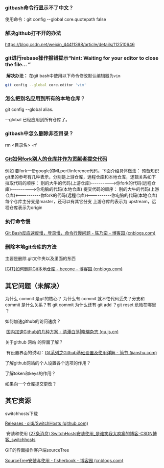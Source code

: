 

### gitbash命令行显示不了中文？

使用命令：git config --global core.quotepath false

### 解决github打不开的办法

 https://blog.csdn.net/weixin_44411398/article/details/112510646



###  git进行rebase操作报错提示“hint: Waiting for your editor to close the file... ”

​	**解决办法：** 在git bash中使用以下命令修改默认编辑器为`vim`

```bash
git config --global core.editor 'vim'
```



### 怎么把别名应用到所有的本地仓库？

git config --global  alias.

--global 已经应用到所有仓库了。

### gitbash中怎么删除非空目录？

rm <目录名> -rf 

### [Git如何fork别人的仓库并作为贡献者提交代码](https://www.cnblogs.com/javaIOException/p/11867988.html)

例如 要fork一份google的MLperf/inference代码，下面介绍具体做法：
预备知识
git里的参考有几种表示，分别是上游仓库，远程仓库和本地仓库，逻辑关系如下
拉取代码的顺序：
别的大牛的代码(上游仓库)---------->你fork的代码(远程仓库)---------->你电脑的代码(本地仓库)
提交代码的顺序：
别的大牛的代码(上游仓库)<----------你fork的代码(远程仓库)<----------你电脑的代码(本地仓库)
每个仓库主分支是master，还可以有其它分支
上游仓库的表示为 upstream，远程仓库表示为origin

 

### 执行命令慢

[Git Bash反应速度慢，登录慢，命令行慢问题 - 陈乃栾 - 博客园 (cnblogs.com)](https://www.cnblogs.com/chennl/articles/12696544.html)

### 删除本地git仓库的方法

主要是删除.git文件夹以及里面的东西

[[GIT\]如何删除Git本地仓库 - beeone - 博客园 (cnblogs.com)](https://www.cnblogs.com/beeone/p/12254848.html)



##  其它问题（未解决）

为什么 commit 是git的核心？ 为什么有 commit 就不怕代码丢失？分支和 commit 是什么关系？有 git commit 为什么还有 git add ？git reset 危险在哪里 ？



如何加速github的访问速度？

​	 [国内加速Github的几种方案 - 清潭白荡|晓瑞杂志 (qu.js.cn)](https://qu.js.cn/how-to-speed-github/)

关于github 网站 的界面了解？

​	有设置界面的说明：[Git系列之Github基础设置及使用详解 - 简书 (jianshu.com)](https://www.jianshu.com/p/f51062941573)



了解github网站的个人设置各个选项的作用？

了解token和keys的作用？

如果向一个仓库提交更改？



## 其它资源

switchhosts下载

[Releases · oldj/SwitchHosts (github.com)](https://github.com/oldj/SwitchHosts/releases)

​	安装和使用 [(27条消息) SwitchHosts安装使用_是谁笑我太疯癫的博客-CSDN博客_switchhosts](https://blog.csdn.net/weixin_43912774/article/details/110588353)



GIT的界面操作客户端sourceTree	

[SourceTree安装与使用 - fisherbook - 博客园 (cnblogs.com)](https://www.cnblogs.com/fisherbook/p/11397168.html)

